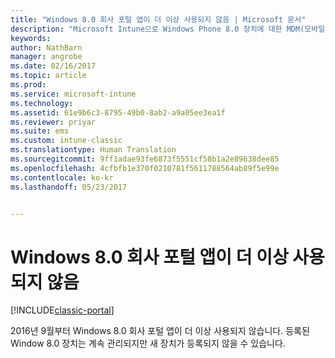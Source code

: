 ```yaml
---
title: "Windows 8.0 회사 포털 앱이 더 이상 사용되지 않음 | Microsoft 문서"
description: "Microsoft Intune으로 Windows Phone 8.0 장치에 대한 MDM(모바일 장치 관리)을 사용하도록 설정합니다."
keywords: 
author: NathBarn
manager: angrobe
ms.date: 02/16/2017
ms.topic: article
ms.prod: 
ms.service: microsoft-intune
ms.technology: 
ms.assetid: 61e9b6c3-8795-49b0-8ab2-a9a05ee3ea1f
ms.reviewer: priyar
ms.suite: ems
ms.custom: intune-classic
ms.translationtype: Human Translation
ms.sourcegitcommit: 9ff1adae93fe6873f5551cf58b1a2e89638dee85
ms.openlocfilehash: 4cfbfb1e370f0210781f5611788564ab89f5e99e
ms.contentlocale: ko-kr
ms.lasthandoff: 05/23/2017


---
```


#  <a name="windows-phone-80-company-portal-app-deprecated"></a>Windows 8.0 회사 포털 앱이 더 이상 사용되지 않음

[!INCLUDE[classic-portal](../includes/classic-portal.md)]

2016년 9월부터 Windows 8.0 회사 포털 앱이 더 이상 사용되지 않습니다. 등록된 Window 8.0 장치는 계속 관리되지만 새 장치가 등록되지 않을 수 있습니다.

